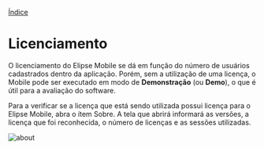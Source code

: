 [Índice](README.md#manual-elipse-mobile)

# Licenciamento

O licenciamento do Elipse Mobile se dá em função do número de usuários cadastrados dentro da aplicação. Porém, sem a utilização de uma licença, o Mobile pode ser executado em modo de **Demonstração** (ou **Demo**), o que é útil para a avaliação do software.

Para a verificar se a licença que está sendo utilizada possui licença para o Elipse Mobile, abra o ítem Sobre. A tela que abrirá informará as versões, a licença que foi reconhecida, o número de licenças e as sessões utilizadas.

![about](https://cloud.githubusercontent.com/assets/26389485/24013925/bf366a32-0a61-11e7-8e4f-e0bddb9ed6b9.png)

